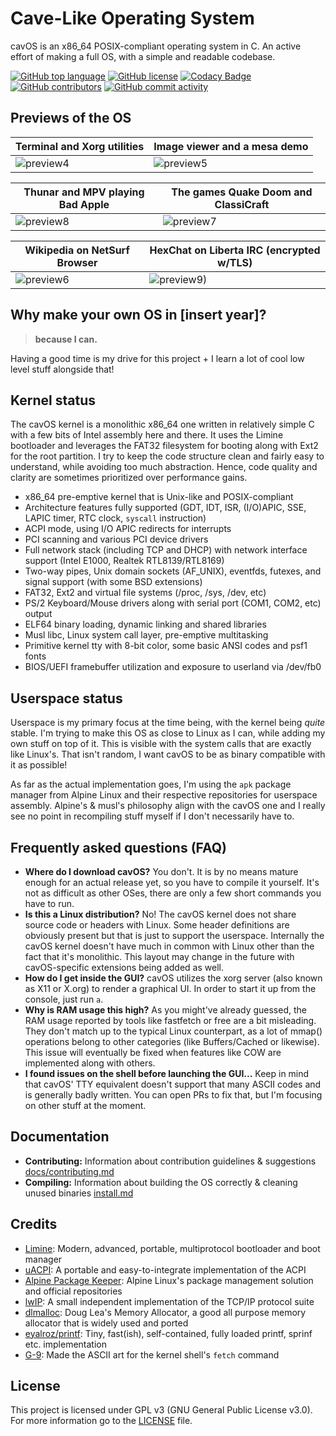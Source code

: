 # Cave-Like Operating System
cavOS is an x86_64 POSIX-compliant operating system in C. An active effort of making a full OS, with a simple and readable codebase.

[![GitHub top language](https://img.shields.io/github/languages/top/malwarepad/cavOS?logo=c&label=)](https://github.com/malwarepad/cavOS/blob/master/src/kernel/Makefile)
[![GitHub license](https://img.shields.io/github/license/malwarepad/cavOS)](https://github.com/malwarepad/cavOS/blob/master/LICENSE)
[![Codacy Badge](https://app.codacy.com/project/badge/Grade/e78ad48f394f46d1bb98f1942c7e1f21)]()
[![GitHub contributors](https://img.shields.io/github/contributors/malwarepad/cavOS)](https://github.com/malwarepad/cavOS/graphs/contributors)
[![GitHub commit activity](https://img.shields.io/github/commit-activity/m/malwarepad/cavOS)](https://github.com/malwarepad/cavOS/commits)

## Previews of the OS
| Terminal and Xorg utilities                                       | Image viewer and a mesa demo                                      |
| ----------------------------------------------------------------- | ----------------------------------------------------------------- |
| ![preview4](https://raw.malwarepad.com/cavos/images/preview4.png) | ![preview5](https://raw.malwarepad.com/cavos/images/preview5.png) |

| Thunar and MPV playing Bad Apple                                  | The games Quake Doom and ClassiCraft                              |
| ----------------------------------------------------------------- | ----------------------------------------------------------------- |
| ![preview8](https://raw.malwarepad.com/cavos/images/preview8.png) | ![preview7](https://raw.malwarepad.com/cavos/images/preview7.png) |

| Wikipedia on NetSurf Browser                                      | HexChat on Liberta IRC (encrypted w/TLS)                           |
| ----------------------------------------------------------------- | ------------------------------------------------------------------ |
| ![preview6](https://raw.malwarepad.com/cavos/images/preview6.png) | ![preview9)](https://raw.malwarepad.com/cavos/images/preview9.png) |


## Why make your own OS in [insert year]?
> **because I can.**

Having a good time is my drive for this project + I learn a lot of cool low level stuff alongside that! 

## Kernel status
The cavOS kernel is a monolithic x86_64 one written in relatively simple C with a few bits of Intel assembly here and there. It uses the Limine bootloader and leverages the FAT32 filesystem for booting along with Ext2 for the root partition. I try to keep the code structure clean and fairly easy to understand, while avoiding too much abstraction. Hence, code quality and clarity are sometimes prioritized over performance gains.

- x86_64 pre-emptive kernel that is Unix-like and POSIX-compliant
- Architecture features fully supported (GDT, IDT, ISR, (I/O)APIC, SSE, LAPIC timer, RTC clock, `syscall` instruction)
- ACPI mode, using I/O APIC redirects for interrupts
- PCI scanning and various PCI device drivers
- Full network stack (including TCP and DHCP) with network interface support (Intel E1000, Realtek RTL8139/RTL8169)
- Two-way pipes, Unix domain sockets (AF_UNIX), eventfds, futexes, and signal support (with some BSD extensions)
- FAT32, Ext2 and virtual file systems (/proc, /sys, /dev, etc)
- PS/2 Keyboard/Mouse drivers along with serial port (COM1, COM2, etc) output
- ELF64 binary loading, dynamic linking and shared libraries
- Musl libc, Linux system call layer, pre-emptive multitasking
- Primitive kernel tty with 8-bit color, some basic ANSI codes and psf1 fonts
- BIOS/UEFI framebuffer utilization and exposure to userland via /dev/fb0

## Userspace status
Userspace is my primary focus at the time being, with the kernel being *quite* stable. I'm trying to make this OS as close to Linux as I can, while adding my own stuff on top of it. This is visible with the system calls that are exactly like Linux's. That isn't random, I want cavOS to be as binary compatible with it as possible!

As far as the actual implementation goes, I'm using the `apk` package manager from Alpine Linux and their respective repositories for userspace assembly. Alpine's & musl's philosophy align with the cavOS one and I really see no point in recompiling stuff myself if I don't necessarily have to.

## Frequently asked questions (FAQ)
- **Where do I download cavOS?** You don't. It is by no means mature enough for an actual release yet, so you have to compile it yourself. It's not as difficult as other OSes, there are only a few short commands you have to run.
- **Is this a Linux distribution?** No! The cavOS kernel does not share source code or headers with Linux. Some header definitions are obviously present but that is just to support the userspace. Internally the cavOS kernel doesn't have much in common with Linux other than the fact that it's monolithic. This layout may change in the future with cavOS-specific extensions being added as well.
- **How do I get inside the GUI?** cavOS utilizes the xorg server (also known as X11 or X.org) to render a graphical UI. In order to start it up from the console, just run `a`.
- **Why is RAM usage this high?** As you might've already guessed, the RAM usage reported by tools like fastfetch or free are a bit misleading. They don't match up to the typical Linux counterpart, as a lot of mmap() operations belong to other categories (like Buffers/Cached or likewise). This issue will eventually be fixed when features like COW are implemented along with others.
- **I found issues on the shell before launching the GUI...** Keep in mind that cavOS' TTY equivalent doesn't support that many ASCII codes and is generally badly written. You can open PRs to fix that, but I'm focusing on other stuff at the moment.

## Documentation
- **Contributing:** Information about contribution guidelines & suggestions [docs/contributing.md](docs/contributing.md)
- **Compiling:** Information about building the OS correctly & cleaning unused binaries [install.md](docs/install.md)

## Credits
- [Limine](https://github.com/limine-bootloader/limine): Modern, advanced, portable, multiprotocol bootloader and boot manager
- [uACPI](https://github.com/uACPI/uACPI): A portable and easy-to-integrate implementation of the ACPI
- [Alpine Package Keeper](https://wiki.alpinelinux.org/wiki/Alpine_Package_Keeper): Alpine Linux's package management solution and official repositories
- [lwIP](https://savannah.nongnu.org/projects/lwip/): A small independent implementation of the TCP/IP protocol suite 
- [dlmalloc](https://gee.cs.oswego.edu/pub/misc/): Doug Lea's Memory Allocator, a good all purpose memory allocator that is widely used and ported
- [eyalroz/printf](https://github.com/eyalroz/printf): Tiny, fast(ish), self-contained, fully loaded printf, sprinf etc. implementation
- [G-9](https://nr9.online/): Made the ASCII art for the kernel shell's `fetch` command

## License
This project is licensed under GPL v3 (GNU General Public License v3.0). For more information go to the [LICENSE](LICENSE) file.
